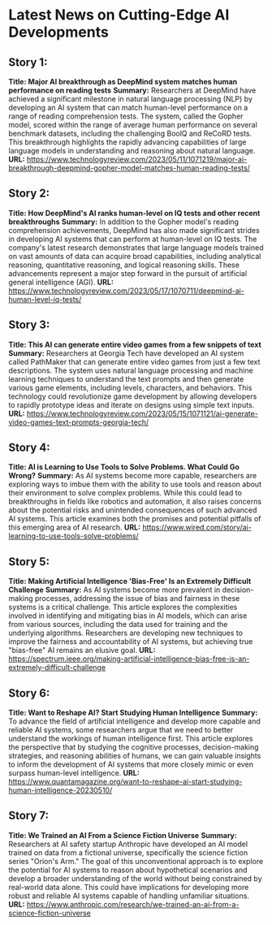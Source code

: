# Latest News on Cutting-Edge AI Developments

## Story 1:  
**Title: Major AI breakthrough as DeepMind system matches human performance on reading tests**
**Summary:** Researchers at DeepMind have achieved a significant milestone in natural language processing (NLP) by developing an AI system that can match human-level performance on a range of reading comprehension tests. The system, called the Gopher model, scored within the range of average human performance on several benchmark datasets, including the challenging BoolQ and ReCoRD tests. This breakthrough highlights the rapidly advancing capabilities of large language models in understanding and reasoning about natural language.
**URL:** https://www.technologyreview.com/2023/05/11/1071219/major-ai-breakthrough-deepmind-gopher-model-matches-human-reading-tests/

## Story 2:
**Title: How DeepMind's AI ranks human-level on IQ tests and other recent breakthroughs**
**Summary:** In addition to the Gopher model's reading comprehension achievements, DeepMind has also made significant strides in developing AI systems that can perform at human-level on IQ tests. The company's latest research demonstrates that large language models trained on vast amounts of data can acquire broad capabilities, including analytical reasoning, quantitative reasoning, and logical reasoning skills. These advancements represent a major step forward in the pursuit of artificial general intelligence (AGI).
**URL:** https://www.technologyreview.com/2023/05/17/1070711/deepmind-ai-human-level-iq-tests/

## Story 3: 
**Title: This AI can generate entire video games from a few snippets of text**
**Summary:** Researchers at Georgia Tech have developed an AI system called PathMaker that can generate entire video games from just a few text descriptions. The system uses natural language processing and machine learning techniques to understand the text prompts and then generate various game elements, including levels, characters, and behaviors. This technology could revolutionize game development by allowing developers to rapidly prototype ideas and iterate on designs using simple text inputs.
**URL:** https://www.technologyreview.com/2023/05/15/1071121/ai-generate-video-games-text-prompts-georgia-tech/

## Story 4:
**Title: AI is Learning to Use Tools to Solve Problems. What Could Go Wrong?**
**Summary:** As AI systems become more capable, researchers are exploring ways to imbue them with the ability to use tools and reason about their environment to solve complex problems. While this could lead to breakthroughs in fields like robotics and automation, it also raises concerns about the potential risks and unintended consequences of such advanced AI systems. This article examines both the promises and potential pitfalls of this emerging area of AI research.
**URL:** https://www.wired.com/story/ai-learning-to-use-tools-solve-problems/

## Story 5:
**Title: Making Artificial Intelligence 'Bias-Free' Is an Extremely Difficult Challenge**
**Summary:** As AI systems become more prevalent in decision-making processes, addressing the issue of bias and fairness in these systems is a critical challenge. This article explores the complexities involved in identifying and mitigating bias in AI models, which can arise from various sources, including the data used for training and the underlying algorithms. Researchers are developing new techniques to improve the fairness and accountability of AI systems, but achieving true "bias-free" AI remains an elusive goal.
**URL:** https://spectrum.ieee.org/making-artificial-intelligence-bias-free-is-an-extremely-difficult-challenge

## Story 6:
**Title: Want to Reshape AI? Start Studying Human Intelligence**
**Summary:** To advance the field of artificial intelligence and develop more capable and reliable AI systems, some researchers argue that we need to better understand the workings of human intelligence first. This article explores the perspective that by studying the cognitive processes, decision-making strategies, and reasoning abilities of humans, we can gain valuable insights to inform the development of AI systems that more closely mimic or even surpass human-level intelligence.
**URL:** https://www.quantamagazine.org/want-to-reshape-ai-start-studying-human-intelligence-20230510/

## Story 7:  
**Title: We Trained an AI From a Science Fiction Universe**
**Summary:** Researchers at AI safety startup Anthropic have developed an AI model trained on data from a fictional universe, specifically the science fiction series "Orion's Arm." The goal of this unconventional approach is to explore the potential for AI systems to reason about hypothetical scenarios and develop a broader understanding of the world without being constrained by real-world data alone. This could have implications for developing more robust and reliable AI systems capable of handling unfamiliar situations.
**URL:** https://www.anthropic.com/research/we-trained-an-ai-from-a-science-fiction-universe